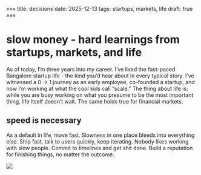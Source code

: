 «««
title: decisions
date: 2025-12-13
tags: startups, markets, life
draft: true
»»»

# slow money - hard learnings from startups, markets, and life

As of today, I’m three years into my career. I’ve lived the fast-paced Bangalore startup life - the kind you’d hear about in every typical story. I’ve witnessed a 0 -> 1 journey as an early employee, co-founded a startup, and now I’m working at what the cool kids call “scale.” The thing about life is: while you are busy working on what you presume to be the most important thing, life itself doesn’t wait. The same holds true for financial markets. 

## speed is necessary
As a default in life, move fast. Slowness in one place bleeds into everything else. Ship fast, talk to users quickly, keep iterating. Nobody likes working with slow people. Commit to timelines and get shit done. Build a reputation for finishing things, no matter the outcome.

<img src="/static/images/im-200k.png">
